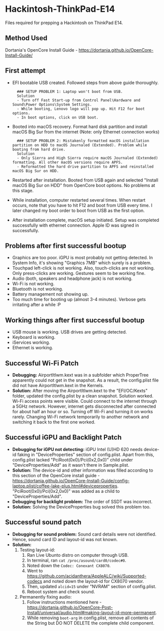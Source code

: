 # Hackintosh-ThinkPad-E14
Files required for prepping a Hackintosh on ThinkPad E14. 

## Method Used
Dortania's OpenCore Install Guide - https://dortania.github.io/OpenCore-Install-Guide/

## First attempt 
- EFI bootable USB created. Followed steps from above guide thoroughly. 
	
		### SETUP PROBLEM 1: Laptop won't boot from USB. 	
		Solution 
		- Turn off Fast Start-up from Control Panel\Hardware and Sound\Power Options\System Settings.
		- While booting, Lenovo logo will pop up. Hit F12 for boot options. 
		- In boot options, click on USB boot. 

- Booted into macOS recovery. Format hard disk partition and install macOS Big Sur from the internet (Note: only Ethernet connection works)

		### SETUP PROBLEM 2: Mistakenly formatted macOS installation partition on HDD to macOS Journaled (Extended). Problem while booting from hard drive. 
		Solution
		- Only Sierra and High Sierra require macOS Journaled (Extended) formatting. All other macOS versions require APFS. 
		- Reformatted the hard drive partition to APFS and reinstalled macOS Big Sur on HDD. 

- Restarted after installation. Booted from USB again and selected "Install macOS Big Sur on HDD" from OpenCore boot options. No problems at this stage. 
- While installation, computer restarted several times. When restart occurs, note that you have to hit F12 and boot from USB every time. I later changed my boot order to boot from USB as the first option.  
- After installation complete, macOS setup initiated. Setup was completed successfully with ethernet connection. Apple ID was signed in successfully. 

## Problems after first successful bootup
- Graphics are too poor. iGPU is most probably not getting detected. In System Info, it's showing "Graphics 7MB" which surely is a problem. 
- Touchpad left-click is not working. Also, touch-clicks are not working. Only press-clicks are working. Gestures seem to be working fine. 
- Audio (both, speakers and headphone jack) is not working. 
- Wi-Fi is not working. 
- Bluetooth is not working. 
- Battery management not showing up. 
- Too much time for booting up (almost 3-4 minutes). Verbose gets irritating after a while :P

## Working things after first successful bootup
- USB mouse is working. USB drives are getting detected. 
- Keyboard is working. 
- iServices working. 
- Ethernet is working. 

## Successful Wi-Fi Patch
- **Debugging:** AirportItlwm.kext was in a subfolder which ProperTree apparently could not get in the snapshot. As a result, the config.plist file did not have AirportItlwm.kext in the Kernels. 
- **Solution:** After moving the AirportItlwm.kext to the "EFI/OC/Kexts" folder, updated the config.plist by a clean snapshot. Solution worked. Wi-Fi access points were visible. Could connect to the internet through a 5GHz network. However, internet gets disconnected after connected for about half an hour or so. Turning off Wi-Fi and turning it on works rarely. Changing Wi-Fi network temporarily to another network and switching it back to the first one worked.  

## Successful iGPU and Backlight Patch
- **Debugging for iGPU not detecting:** iGPU Intel (U)HD 620 needs device-id faking in "DeviceProperties" section of config.plist. Apart from this, config.plist lacked "PciRoot(0x0)/Pci(0x2,0x0)" child under "DeviceProperties/Add" as it wasn't there in Sample.plist. 
- **Solution:** The device-id and other information was filled according to this section of the OpenCore install guide - https://dortania.github.io/OpenCore-Install-Guide/config-laptop.plist/coffee-lake-plus.html#deviceproperties. "PciRoot(0x0)/Pci(0x2,0x0)" was added as a child to "DeviceProperties/Add".
- **Debugging for backlight problem:** The order of SSDT was incorrect. 
- **Solution:** Solving the DeviceProperties bug solved this problem too. 

## Successful sound patch
- **Debugging for sound problem:** Sound card details were not identified. Hence, sound card ID and layout-id was not known. 
- **Solution:** 
	1. Testing layout-id:
		1. Ran Live Ubunto distro on computer through USB. 
		2. In terminal, ran `cat /proc/asound/card0/codec#0`. 
		3. Noted down the `Codec: Conexant CX8070`. 
		4. Went to https://github.com/acidanthera/AppleALC/wiki/Supported-codecs and noted down the layout-id for CX8070 vendor. 
		5. Then, updated `alcid=15` under "NVRAM" section of config.plist. 
		6. Reboot system and check sound. 
	2. Permanently fixing audio:
		1. Follow instructions mentioned here - https://dortania.github.io/OpenCore-Post-Install/universal/audio.html#making-layout-id-more-permanent.
		2. While removing `boot-arg` in config.plist, remove all contents of the String but DO NOT DELETE the complete child component. 
